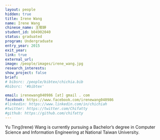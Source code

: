 ```yaml
---
layout: people
hidden: true
title: Irene Wang
name: Irene Wang
chinese_name: 王郁婷
student_id: b04902040
status: graduated
program: Undergraduate
entry_year: 2015
exit_year: 
link: true
external_url:
image: /people/images/irene_wang.jpg
research_interests: 
show_project: false
brief: 
# bibsrc: /people/bibtex/chichia.bib
#bibsrc: '#bibtex'

email: irenewang040986 [at] gmail . com
facebook: https://www.facebook.com/irenewang040986
#linkedin: https://www.linkedin.com/in/chichiah
#twitter: https://twitter.com/Chifatty
#github: https://github.com/chifatty
---
```

Yu Ting(Irene) Wang is currently pursuing a Bachelor’s degree in Computer Science and Information Engineering at National Taiwan University.

